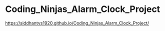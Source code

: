 # Coding_Ninjas_Alarm_Clock_Project
https://siddhantvs1920.github.io/Coding_Ninjas_Alarm_Clock_Project/
